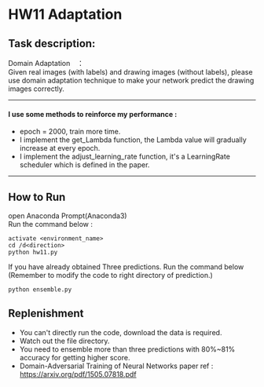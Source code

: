 # HW11 Adaptation
## Task description:
Domain Adaptation　：<br>
Given real images (with labels) and drawing images (without
labels), please use domain adaptation technique to make your network
predict the drawing images correctly.

--------------------------------------------------------------
#### I use some methods to reinforce my performance : <br>
* epoch = 2000, train more time.
* I implement the get_Lambda function, the Lambda value will gradually increase at every epoch.<br>
* I implement the adjust_learning_rate function, it's a LearningRate scheduler which is defined in the paper. <br>
--------------------------------------------------------------

## How to Run
open Anaconda Prompt(Anaconda3)<br>
Run the command below :<br>
```
activate <environment_name>
cd /d<direction>
python hw11.py
```
If you have already obtained Three predictions.
Run the command below<br>
(Remember to modify the code to right directory of prediction.)
```
python ensemble.py
```
## Replenishment
* You can't directly run the code, download the data is required.
* Watch out the file directory.
* You need to ensemble more than three predictions with 80%~81% accuracy for getting higher score.
* Domain-Adversarial Training of Neural Networks paper ref : https://arxiv.org/pdf/1505.07818.pdf

